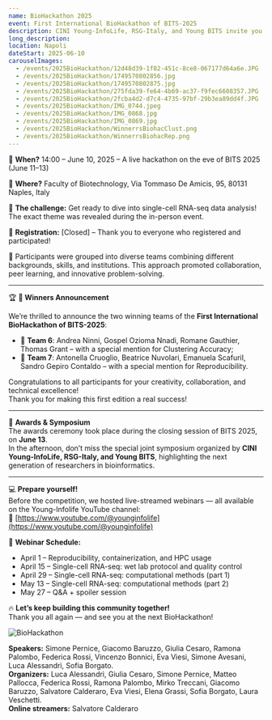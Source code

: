 ```yaml
---
name: BioHackathon 2025
event: First International BioHackathon of BITS-2025
description: CINI Young-InfoLife, RSG-Italy, and Young BITS invite you to the "First International Biohackathon of BITS", an exciting team-based bioinformatics challenge in collaboration with the BITS 2025 conference in Naples and the HPC4AI computing center of the University of Turin.
long_description:
location: Napoli
dateStart: 2025-06-10
carouselImages:
  - /events/2025BioHackathon/12d48d39-1f82-451c-8ce8-067177d64a6e.JPG
  - /events/2025BioHackathon/1749570802856.jpg
  - /events/2025BioHackathon/1749570802875.jpg
  - /events/2025BioHackathon/275fda39-fe64-4b69-ac37-f9fec6608357.JPG
  - /events/2025BioHackathon/2fcba4d2-d7c4-4735-97bf-29b3ea89dd4f.JPG
  - /events/2025BioHackathon/IMG_0744.jpeg
  - /events/2025BioHackathon/IMG_0868.jpg
  - /events/2025BioHackathon/IMG_0869.jpg
  - /events/2025BioHackathon/WinnerrsBiohacClust.png
  - /events/2025BioHackathon/WinnerrsBiohacRep.png
---
```


📅 **When?** 14:00 – June 10, 2025 – A live hackathon on the eve of BITS 2025 (June 11–13)

📍 **Where?** Faculty of Biotechnology, Via Tommaso De Amicis, 95, 80131 Naples, Italy

🔎 **The challenge:** Get ready to dive into single-cell RNA-seq data analysis! The exact theme was revealed during the in-person event.

📝 **Registration:** [Closed] – Thank you to everyone who registered and participated!

👥 Participants were grouped into diverse teams combining different backgrounds, skills, and institutions. This approach promoted collaboration, peer learning, and innovative problem-solving.

---

🏆 **🎉 Winners Announcement**

We’re thrilled to announce the two winning teams of the **First International BioHackathon of BITS-2025**:

- 🥇 **Team 6**:  Andrea Ninni, Gospel Ozioma Nnadi, Romane Gauthier, Thomas Grant – with a special mention for Clustering Accuracy;
- 🥇 **Team 7**:  Antonella Cruoglio, Beatrice Nuvolari, Emanuela ScafuriI, Sandro Gepiro Contaldo – with a special mention for Reproducibility.

Congratulations to all participants for your creativity, collaboration, and technical excellence!  
Thank you for making this first edition a real success!

---

🧠 **Awards & Symposium**  
The awards ceremony took place during the closing session of BITS 2025, on **June 13**.  
In the afternoon, don’t miss the special joint symposium organized by **CINI Young-InfoLife, RSG-Italy, and Young BITS**, highlighting the next generation of researchers in bioinformatics.  

---

💻 **Prepare yourself!**  
Before the competition, we hosted live-streamed webinars — all available on the Young-Infolife YouTube channel:  
🎥 [https://www.youtube.com/@younginfolife](https://www.youtube.com/@younginfolife)

📅 **Webinar Schedule:**

- April 1 – Reproducibility, containerization, and HPC usage
- April 15 – Single-cell RNA-seq: wet lab protocol and quality control
- April 29 – Single-cell RNA-seq: computational methods (part 1)
- May 13 – Single-cell RNA-seq: computational methods (part 2)
- May 27 – Q&A + spoiler session

🔥 **Let’s keep building this community together!**  
Thank you all again — and see you at the next BioHackathon!

![BioHackathon](/events/2025BioHackathon/BioHackathon.png)

**Speakers:** Simone Pernice, Giacomo Baruzzo, Giulia Cesaro, Ramona Palombo, Federica Rossi, Vincenzo Bonnici, Eva Viesi, Simone Avesani, Luca Alessandrì, Sofia Borgato.  
**Organizers:** Luca Alessandrì, Giulia Cesaro, Simone Pernice, Matteo Pallocca, Federica Rossi, Ramona Palombo, Mirko Treccani, Giacomo Baruzzo, Salvatore Calderaro, Eva Viesi, Elena Grassi, Sofia Borgato, Laura Veschetti.  
**Online streamers:** Salvatore Calderaro
